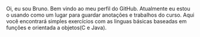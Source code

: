 Oi, eu sou Bruno. Bem vindo ao meu perfil do GitHub. Atualmente eu estou o usando como um lugar para guardar anotações e trabalhos do curso. Aqui você encontrará simples exercícios com as linguas básicas baseadas em funções e orientada a objetos(C e Java).
